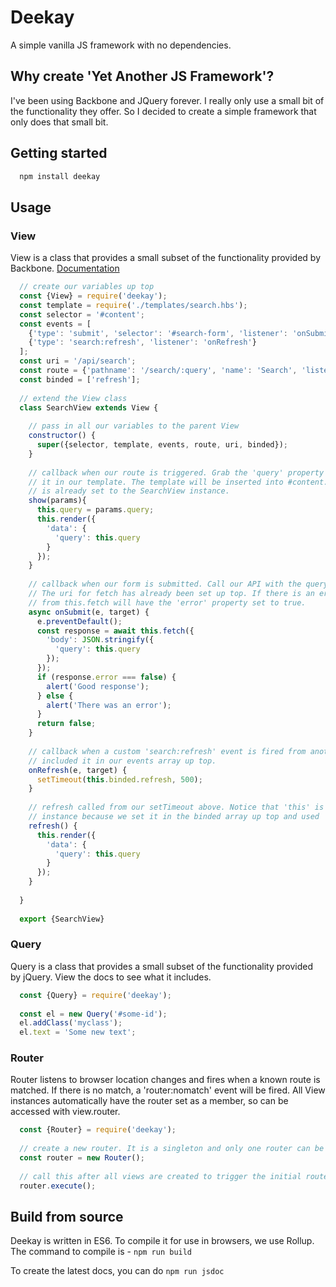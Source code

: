# Deekay

A simple vanilla JS framework with no dependencies. 

## Why create 'Yet Another JS Framework'?

I've been using Backbone and JQuery forever. I really only use a small bit of the functionality they offer. 
So I decided to create a simple framework that only does that small bit. 

## Getting started

```bash
  npm install deekay
```

## Usage

### View

View is a class that provides a small subset of the functionality provided by Backbone. 
[Documentation](docs/View.html)

```js
  // create our variables up top
  const {View} = require('deekay');
  const template = require('./templates/search.hbs');
  const selector = '#content';
  const events = [
    {'type': 'submit', 'selector': '#search-form', 'listener': 'onSubmit'},
    {'type': 'search:refresh', 'listener': 'onRefresh'}
  ];
  const uri = '/api/search';
  const route = {'pathname': '/search/:query', 'name': 'Search', 'listener': 'show'};
  const binded = ['refresh'];
  
  // extend the View class
  class SearchView extends View {
    
    // pass in all our variables to the parent View
    constructor() {
      super({selector, template, events, route, uri, binded});
    }
    
    // callback when our route is triggered. Grab the 'query' property from params and render 
    // it in our template. The template will be inserted into #content. Notice that 'this' 
    // is already set to the SearchView instance. 
    show(params){
      this.query = params.query;
      this.render({
        'data': {
          'query': this.query 
        }
      });
    }
    
    // callback when our form is submitted. Call our API with the query using this.fetch.
    // The uri for fetch has already been set up top. If there is an error, the returned object
    // from this.fetch will have the 'error' property set to true. 
    async onSubmit(e, target) {
      e.preventDefault();
      const response = await this.fetch({
        'body': JSON.stringify({
          'query': this.query
        });
      });
      if (response.error === false) {
        alert('Good response'); 
      } else {
        alert('There was an error'); 
      }
      return false; 
    }
    
    // callback when a custom 'search:refresh' event is fired from another view because we 
    // included it in our events array up top.
    onRefresh(e, target) {
      setTimeout(this.binded.refresh, 500);
    }
    
    // refresh called from our setTimeout above. Notice that 'this' is already set to the SearchView 
    // instance because we set it in the binded array up top and used 'this.binded.refresh'.
    refresh() {
      this.render({
        'data': {
          'query': this.query 
        }
      }); 
    }
    
  }
  
  export {SearchView}
``` 

### Query

Query is a class that provides a small subset of the functionality provided by jQuery. View the docs to see
what it includes. 

```js
  const {Query} = require('deekay');
  
  const el = new Query('#some-id');
  el.addClass('myclass');
  el.text = 'Some new text';
```

### Router

Router listens to browser location changes and fires when a known route is matched. If there is no match, a
'router:nomatch' event will be fired. All View instances automatically have the router set as a member, 
so can be accessed with view.router.

```js
  const {Router} = require('deekay');
  
  // create a new router. It is a singleton and only one router can be created in an application.
  const router = new Router();
  
  // call this after all views are created to trigger the initial route. 
  router.execute();
```

## Build from source

Deekay is written in ES6. To compile it for use in browsers, we use Rollup. The command to compile is - 
`npm run build`

To create the latest docs, you can do `npm run jsdoc`
